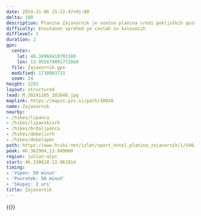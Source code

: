 ```yaml
---
date: 2024-11-06 15:22:47+01:00
delta: 100
description: Planina Zajavornik je sončna planina sredi pokljuških gozdov
difficulty: Enostaven sprehod po cestah in kolovozih
difflevel: 1
duration: 2
gpx:
  center:
    lat: 46.34968410703188
    lon: 13.955679891772869
  file: Zajavornik.gpx
  modified: 1730903731
  zoom: 14
height: 1291
layout: structured
lead: M_20241105_102648.jpg
maplink: https://mapzs.pzs.si/path/30910
name: Zajavornik
nearby:
- /hikes/lipanca
- /hikes/lipanskivrh
- /hikes/brdalipanca
- /hikes/debelivrh
- /hikes/debelapec
path: https://www.hribi.net/izlet/sport_hotel_planina_zajavornik/1/540/922
peak: 46.362904,13.949060
region: julian-alps
start: 46.338610,13.961814
timing:
- 'Vzpon: 50 minut'
- 'Povratek: 50 minut'
- 'Skupaj: 2 uri'
title: Zajavornik
---
```

{{<hike-details description="true">}}